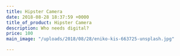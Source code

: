 ```yaml
---
title: Hipster Camera
date: 2018-08-28 18:37:59 +0000
title_of_product: Hipster Camera
description: Who needs digital?
price: 100
main_image: "/uploads/2018/08/28/eniko-kis-663725-unsplash.jpg"

---
```

